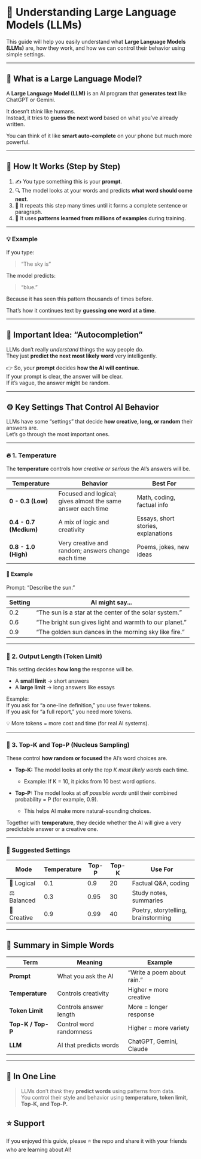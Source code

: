 # 🧠 Understanding Large Language Models (LLMs)

This guide will help you easily understand what **Large Language Models (LLMs)** are, how they work, and how we can control their behavior using simple settings.

---

## 🤔 What is a Large Language Model?

A **Large Language Model (LLM)** is an AI program that **generates text**  like ChatGPT or Gemini.

It doesn’t *think* like humans.  
Instead, it tries to **guess the next word** based on what you’ve already written.

You can think of it like **smart auto-complete** on your phone  but much more powerful.

---

## 🧩 How It Works (Step by Step)

1. ✍️ You type something  this is your **prompt**.  
2. 🔍 The model looks at your words and predicts **what word should come next**.  
3. 🔁 It repeats this step many times until it forms a complete sentence or paragraph.  
4. 🧠 It uses **patterns learned from millions of examples** during training.

---

### 💡 Example

If you type:
> “The sky is”

The model predicts:
> “blue.”

Because it has seen this pattern thousands of times before.

That’s how it continues text  by **guessing one word at a time**.

---

## 🧠 Important Idea: “Autocompletion”

LLMs don’t really *understand* things the way people do.  
They just **predict the next most likely word**  very intelligently.

👉 So, your **prompt** decides **how the AI will continue**.  
If your prompt is clear, the answer will be clear.  
If it’s vague, the answer might be random.

---

## ⚙️ Key Settings That Control AI Behavior

LLMs have some “settings” that decide **how creative, long, or random** their answers are.  
Let’s go through the most important ones.

---

### 🔥 1. Temperature

The **temperature** controls how *creative or serious* the AI’s answers will be.

| **Temperature** | **Behavior** | **Best For** |
|------------------|---------------|---------------|
| **0 - 0.3 (Low)** | Focused and logical; gives almost the same answer each time | Math, coding, factual info |
| **0.4 - 0.7 (Medium)** | A mix of logic and creativity | Essays, short stories, explanations |
| **0.8 - 1.0 (High)** | Very creative and random; answers change each time | Poems, jokes, new ideas |

#### 🧠 Example
Prompt: “Describe the sun.”

| **Setting** | **AI might say...** |
|--------------|---------------------|
| 0.2 | “The sun is a star at the center of the solar system.” |
| 0.6 | “The bright sun gives light and warmth to our planet.” |
| 0.9 | “The golden sun dances in the morning sky like fire.” |

---

### 📏 2. Output Length (Token Limit)

This setting decides **how long** the response will be.

- A **small limit** → short answers  
- A **large limit** → long answers like essays  

Example:  
If you ask for “a one-line definition,” you use fewer tokens.  
If you ask for “a full report,” you need more tokens.

💡 More tokens = more cost and time (for real AI systems).

---

### 🎲 3. Top-K and Top-P (Nucleus Sampling)

These control **how random or focused** the AI’s word choices are.

- **Top-K:** The model looks at only the *top K most likely words* each time.  
  - Example: If K = 10, it picks from 10 best word options.  

- **Top-P:** The model looks at *all possible words* until their combined probability = P (for example, 0.9).  
  - This helps AI make more natural-sounding choices.

Together with **temperature**, they decide whether the AI will give a very predictable answer or a creative one.

---

### 🧮 Suggested Settings

| **Mode** | **Temperature** | **Top-P** | **Top-K** | **Use For** |
|-----------|-----------------|------------|------------|--------------|
| 🧠 Logical | 0.1 | 0.9 | 20 | Factual Q&A, coding |
| ⚖️ Balanced | 0.3 | 0.95 | 30 | Study notes, summaries |
| 🎨 Creative | 0.9 | 0.99 | 40 | Poetry, storytelling, brainstorming |

---

## 🌈 Summary in Simple Words

| **Term** | **Meaning** | **Example** |
|-----------|--------------|--------------|
| **Prompt** | What you ask the AI | “Write a poem about rain.” |
| **Temperature** | Controls creativity | Higher = more creative |
| **Token Limit** | Controls answer length | More = longer response |
| **Top-K / Top-P** | Control word randomness | Higher = more variety |
| **LLM** | AI that predicts words | ChatGPT, Gemini, Claude |

---

## 💬 In One Line

> LLMs don’t *think*  they **predict words** using patterns from data.  
> You control their style and behavior using **temperature, token limit, Top-K, and Top-P.**



## ⭐ Support
If you enjoyed this guide, please ⭐ the repo and share it with your friends who are learning about AI!
